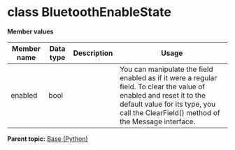 # class BluetoothEnableState

 **Member values** 

|Member name|Data type|Description|Usage|
|-----------|---------|-----------|-----|
|enabled|bool| |You can manipulate the field enabled as if it were a regular field. To clear the value of enabled and reset it to the default value for its type, you call the ClearField\(\) method of the Message interface.|

**Parent topic:** [Base \(Python\)](../../summary_pages/Base.md)

